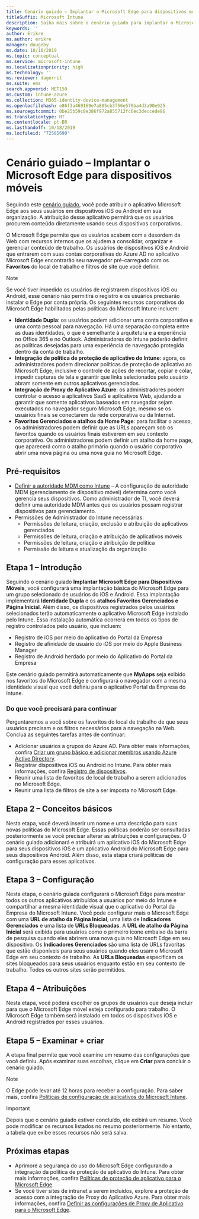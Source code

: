 ```yaml
---
title: Cenário guiado – Implantar o Microsoft Edge para dispositivos móveis
titleSuffix: Microsoft Intune
description: Saiba mais sobre o cenário guiado para implantar o Microsoft Edge para Dispositivos Móveis do portal de Gerenciamento de Dispositivo do Microsoft 365.
keywords: ''
author: Erikre
ms.author: erikre
manager: dougeby
ms.date: 10/16/2019
ms.topic: conceptual
ms.service: microsoft-intune
ms.localizationpriority: high
ms.technology: ''
ms.reviewer: dagerrit
ms.suite: ems
search.appverid: MET150
ms.custom: intune-azure
ms.collection: M365-identity-device-management
ms.openlocfilehash: e86f3a469169e7a805cb3f56e570ba4d3a90e925
ms.sourcegitcommit: 0be25b59c8e386f972a855712fc6ec3deccede86
ms.translationtype: HT
ms.contentlocale: pt-BR
ms.lasthandoff: 10/18/2019
ms.locfileid: "72585690"
---
```

# <a name="guided-scenario---deploy-microsoft-edge-for-mobile"></a>Cenário guiado – Implantar o Microsoft Edge para dispositivos móveis 

Seguindo este [cenário guiado](~/fundamentals/guided-scenarios-overview.md), você pode atribuir o aplicativo Microsoft Edge aos seus usuários em dispositivos iOS ou Android em sua organização. A atribuição desse aplicativo permitirá que os usuários procurem conteúdo diretamente usando seus dispositivos corporativos. 

O Microsoft Edge permite que os usuários acabem com a desordem da Web com recursos internos que os ajudem a consolidar, organizar e gerenciar conteúdo de trabalho. Os usuários de dispositivos iOS e Android que entrarem com suas contas corporativas do Azure AD no aplicativo Microsoft Edge encontrarão seu navegador pré-carregado com os **Favoritos** do local de trabalho e filtros de site que você definir.

> [!NOTE]
> Se você tiver impedido os usuários de registrarem dispositivos iOS ou Android, esse cenário não permitirá o registro e os usuários precisarão instalar o Edge por conta própria.
Os seguintes recursos corporativos do Microsoft Edge habilitados pelas políticas do Microsoft Intune incluem: 

- **Identidade Dupla**: os usuários podem adicionar uma conta corporativa e uma conta pessoal para navegação. Há uma separação completa entre as duas identidades, o que é semelhante à arquitetura e a experiência no Office 365 e no Outlook. Administradores do Intune poderão definir as políticas desejadas para uma experiência de navegação protegida dentro da conta de trabalho. 
- **Integração de política de proteção de aplicativo do Intune**: agora, os administradores podem direcionar políticas de proteção de aplicativo ao Microsoft Edge, inclusive o controle de ações de recortar, copiar e colar, impedir capturas de tela e garantir que links selecionados pelo usuário abram somente em outros aplicativos gerenciados.
- **Integração de Proxy de Aplicativo Azure**: os administradores podem controlar o acesso a aplicativos SaaS e aplicativos Web, ajudando a garantir que somente aplicativos baseados em navegador sejam executados no navegador seguro Microsoft Edge, mesmo se os usuários finais se conectarem da rede corporativa ou da Internet. 
- **Favoritos Gerenciados e atalhos da Home Page**: para facilitar o acesso, os administradores podem definir que as URLs apareçam sob os favoritos quando os usuários finais estiverem em seu contexto corporativo. Os administradores podem definir um atalho da home page, que aparecerá como o atalho primário quando o usuário corporativo abrir uma nova página ou uma nova guia no Microsoft Edge.

## <a name="prerequisites"></a>Pré-requisitos

- [Definir a autoridade MDM como Intune](mdm-authority-set.md#set-mdm-authority-to-intune) – A configuração de autoridade MDM (gerenciamento de dispositivo móvel) determina como você gerencia seus dispositivos. Como administrador de TI, você deverá definir uma autoridade MDM antes que os usuários possam registrar dispositivos para gerenciamento.
- Permissões de Administrador do Intune necessárias:
    - Permissões de leitura, criação, exclusão e atribuição de aplicativos gerenciados
    - Permissões de leitura, criação e atribuição de aplicativos móveis
    - Permissões de leitura, criação e atribuição de política
    - Permissão de leitura e atualização da organização

## <a name="step-1---introduction"></a>Etapa 1 – Introdução

Seguindo o cenário guiado **Implantar Microsoft Edge para Dispositivos Móveis**, você configurará uma implantação básica do Microsoft Edge para um grupo selecionado de usuários do iOS e Android. Essa implantação implementará **Identidade Dupla** e os **atalhos Favoritos Gerenciados e Página Inicial**. Além disso, os dispositivos registrados pelos usuários selecionados terão automaticamente o aplicativo Microsoft Edge instalado pelo Intune. Essa instalação automática ocorrerá em todos os tipos de registro controlados pelo usuário, que incluem: 
- Registro de iOS por meio do aplicativo do Portal da Empresa 
- Registro de afinidade de usuário do iOS por meio do Apple Business Manager 
- Registro de Android herdado por meio do Aplicativo do Portal da Empresa 

Este cenário guiado permitirá automaticamente que **MyApps** seja exibido nos favoritos do Microsoft Edge e configurará o navegador com a mesma identidade visual que você definiu para o aplicativo Portal da Empresa do Intune. 

### <a name="what-you-will-need-to-continue"></a>Do que você precisará para continuar
Perguntaremos a você sobre os favoritos do local de trabalho de que seus usuários precisam e os filtros necessários para a navegação na Web. Conclua as seguintes tarefas antes de continuar:

- Adicionar usuários a grupos do Azure AD. Para obter mais informações, confira [Criar um grupo básico e adicionar membros usando Azure Active Directory](https://go.microsoft.com/fwlink/?linkid=2102458).
- Registrar dispositivos iOS ou Android no Intune. Para obter mais informações, confira [Registro de dispositivos](https://go.microsoft.com/fwlink/?linkid=2102547).
- Reunir uma lista de favoritos de local de trabalho a serem adicionados no Microsoft Edge.
- Reunir uma lista de filtros de site a ser imposta no Microsoft Edge.

## <a name="step-2---basics"></a>Etapa 2 – Conceitos básicos

Nesta etapa, você deverá inserir um nome e uma descrição para suas novas políticas do Microsoft Edge. Essas políticas poderão ser consultadas posteriormente se você precisar alterar as atribuições e configurações. O cenário guiado adicionará e atribuirá um aplicativo iOS do Microsoft Edge para seus dispositivos iOS e um aplicativo Android do Microsoft Edge para seus dispositivos Android. Além disso, esta etapa criará políticas de configuração para esses aplicativos.

## <a name="step-3---configuration"></a>Etapa 3 – Configuração

Nesta etapa, o cenário guiada configurará o Microsoft Edge para mostrar todos os outros aplicativos atribuídos a usuários por meio do Intune e compartilhar a mesma identidade visual que o aplicativo do Portal da Empresa do Microsoft Intune. Você pode configurar mais o Microsoft Edge com uma **URL de atalho da Página Inicial**, uma lista de **Indicadores Gerenciados** e uma lista de **URLs Bloqueadas**. A **URL de atalho da Página Inicial** será exibida para usuários como o primeiro ícone embaixo da barra de pesquisa quando eles abrirem uma nova guia no Microsoft Edge em seu dispositivo. Os **Indicadores Gerenciados** são uma lista de URLs favoritas que estão disponíveis para seus usuários quando eles usam o Microsoft Edge em seu contexto de trabalho. As **URLs Bloqueadas** especificam os sites bloqueados para seus usuários enquanto estão em seu contexto de trabalho. Todos os outros sites serão permitidos. 

## <a name="step-4---assignments"></a>Etapa 4 – Atribuições

Nesta etapa, você poderá escolher os grupos de usuários que deseja incluir para que o Microsoft Edge móvel esteja configurado para trabalho. O Microsoft Edge também será instalado em todos os dispositivos iOS e Android registrados por esses usuários.

## <a name="step-5---review--create"></a>Etapa 5 – Examinar + criar

A etapa final permite que você examine um resumo das configurações que você definiu. Após examinar suas escolhas, clique em **Criar** para concluir o cenário guiado. 

> [!NOTE]
> O Edge pode levar até 12 horas para receber a configuração. Para saber mais, confira [Políticas de configuração de aplicativos do Microsoft Intune](~/apps/app-configuration-policies-overview.md).

> [!IMPORTANT]
> Depois que o cenário guiado estiver concluído, ele exibirá um resumo. Você pode modificar os recursos listados no resumo posteriormente. No entanto, a tabela que exibe esses recursos não será salva.

## <a name="next-steps"></a>Próximas etapas

- Aprimore a segurança do uso do Microsoft Edge configurando a integração da política de proteção de aplicativo do Intune. Para obter mais informações, confira [Políticas de proteção de aplicativo para o Microsoft Edge](~/apps/manage-microsoft-edge.md#application-protection-policies-for-microsoft-edge).
- Se você tiver sites de intranet a serem incluídos, explore a proteção de acesso com a integração de Proxy do Aplicativo Azure. Para obter mais informações, confira [Definir as configurações de Proxy de Aplicativo para o Microsoft Edge](~/apps/manage-microsoft-edge.md#configure-application-proxy-settings-for-microsoft-edge).

